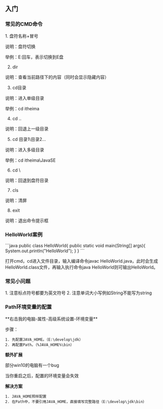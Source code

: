 <h2 id="gryWl">入门</h2>
<h3 id="CEGoi">常见的CMD命令</h3>
1. 盘符名称+冒号

说明：盘符切换

举例：E:回车，表示切换到E盘

2. dir

说明：查看当前路径下的内容（同时会显示隐藏内容）

3. cd目录

说明：进入单级目录

举例：cd itheima

4. cd ..

说明：回退上一级目录

5. cd 目录1\目录2\...

说明：进入多级目录

举例：cd itheima\JavaSE

6. cd \

说明：回退到盘符目录

7. cls

说明：清屏

8. exit

说明：退出命令提示框

<h3 id="y4t4M">HelloWorld案例</h3>
```java
public class HelloWorld{
    public static void main(String[] args){
        System.out.println("HelloWorld");
    }
}
```

打开cmd，cd进入文件目录，输入编译命令javac HelloWorld.java，此时会生成HelloWorld.class文件，再输入执行命令java HelloWorld则可输出HelloWorld。

<h3 id="ZOisk">常见小问题</h3>
1. 注意标点符号都要为英文符号
2. 注意单词大小写例如String不能写为string

<h3 id="OTyVZ">Path环境变量的配置</h3>
**右击我的电脑-属性-高级系统设置-环境变量**

步骤：

    1. 先配置JAVA_HOME。（E:\develop\jdk）
    2. 再配置Path。（%JAVA_HOME%\bin）

**额外扩展**

部分win10的电脑有一个bug

当你重启之后，配置的环境变量会失效

**解决方案**

    1. JAVA_HOME照样配置
    2. 在Path中，不要引用JAVA_HOME，直接填写完整路径（E:\develop\jdk\bin）

